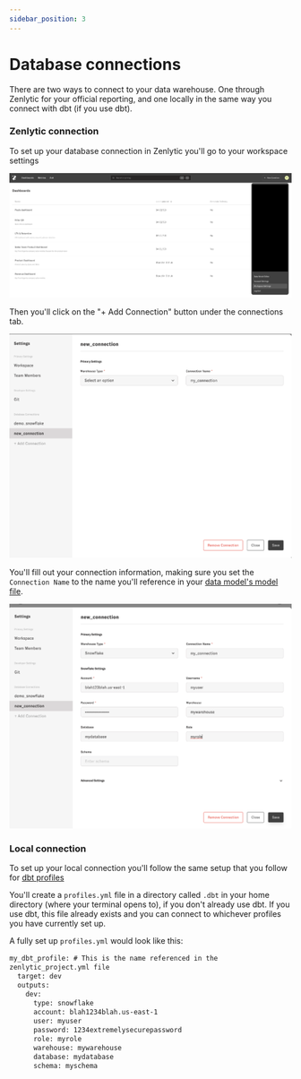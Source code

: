 ```yaml
---
sidebar_position: 3
---
```


# Database connections

There are two ways to connect to your data warehouse. One through Zenlytic for your official reporting, and one locally in the same way you connect with dbt (if you use dbt).


### Zenlytic connection

To set up your database connection in Zenlytic you'll go to your workspace settings

![get-to-settings](../assets/get-to-settings.png)


Then you'll click on the "+ Add Connection" button under the connections tab.

![blank-new-connection](../assets/blank-new-connection.png)


You'll fill out your connection information, making sure you set the `Connection Name` to the name you'll reference in your [data model's model file](../5_data_modeling/2_model.md).

![filled-new-connection](../assets/filled-new-connection.png)


### Local connection

To set up your local connection you'll follow the same setup that you follow for [dbt profiles](https://docs.getdbt.com/dbt-cli/configure-your-profile)

You'll create a `profiles.yml` file in a directory called `.dbt` in your home directory (where your terminal opens to), if you don't already use dbt. If you use dbt, this file already exists and you can connect to whichever profiles you have currently set up.

A fully set up `profiles.yml` would look like this:

```
my_dbt_profile: # This is the name referenced in the zenlytic_project.yml file
  target: dev
  outputs:
    dev:
      type: snowflake
      account: blah1234blah.us-east-1
      user: myuser
      password: 1234extremelysecurepassword
      role: myrole
      warehouse: mywarehouse
      database: mydatabase
      schema: myschema
```

